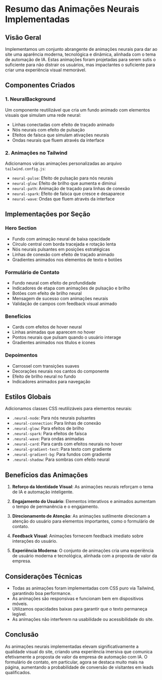 # Resumo das Animações Neurais Implementadas

## Visão Geral

Implementamos um conjunto abrangente de animações neurais para dar ao site uma aparência moderna, tecnológica e dinâmica, alinhada com o tema de automação de IA. Estas animações foram projetadas para serem sutis o suficiente para não distrair os usuários, mas impactantes o suficiente para criar uma experiência visual memorável.

## Componentes Criados

### 1. NeuralBackground

Um componente reutilizável que cria um fundo animado com elementos visuais que simulam uma rede neural:
- Linhas conectadas com efeito de traçado animado
- Nós neurais com efeito de pulsação
- Efeitos de faísca que simulam ativações neurais
- Ondas neurais que fluem através da interface

### 2. Animações no Tailwind

Adicionamos várias animações personalizadas ao arquivo `tailwind.config.js`:
- `neural-pulse`: Efeito de pulsação para nós neurais
- `neural-glow`: Efeito de brilho que aumenta e diminui
- `neural-path`: Animação de traçado para linhas de conexão
- `neural-spark`: Efeito de faísca que cresce e desaparece
- `neural-wave`: Ondas que fluem através da interface

## Implementações por Seção

### Hero Section

- Fundo com animação neural de baixa opacidade
- Círculo central com borda tracejada e rotação lenta
- Nós neurais pulsantes em posições estratégicas
- Linhas de conexão com efeito de traçado animado
- Gradientes animados nos elementos de texto e botões

### Formulário de Contato

- Fundo neural com efeito de profundidade
- Indicadores de etapa com animações de pulsação e brilho
- Botões com efeito de brilho neural
- Mensagem de sucesso com animações neurais
- Validação de campos com feedback visual animado

### Benefícios

- Cards com efeitos de hover neural
- Linhas animadas que aparecem no hover
- Pontos neurais que pulsam quando o usuário interage
- Gradientes animados nos títulos e ícones

### Depoimentos

- Carrossel com transições suaves
- Decorações neurais nos cantos do componente
- Efeito de brilho neural no fundo
- Indicadores animados para navegação

## Estilos Globais

Adicionamos classes CSS reutilizáveis para elementos neurais:
- `.neural-node`: Para nós neurais pulsantes
- `.neural-connection`: Para linhas de conexão
- `.neural-glow`: Para efeitos de brilho
- `.neural-spark`: Para efeitos de faísca
- `.neural-wave`: Para ondas animadas
- `.neural-card`: Para cards com efeitos neurais no hover
- `.neural-gradient-text`: Para texto com gradiente
- `.neural-gradient-bg`: Para fundos com gradiente
- `.neural-shadow`: Para sombras com efeito neural

## Benefícios das Animações

1. **Reforço da Identidade Visual**: As animações neurais reforçam o tema de IA e automação inteligente.

2. **Engajamento do Usuário**: Elementos interativos e animados aumentam o tempo de permanência e o engajamento.

3. **Direcionamento de Atenção**: As animações sutilmente direcionam a atenção do usuário para elementos importantes, como o formulário de contato.

4. **Feedback Visual**: Animações fornecem feedback imediato sobre interações do usuário.

5. **Experiência Moderna**: O conjunto de animações cria uma experiência de usuário moderna e tecnológica, alinhada com a proposta de valor da empresa.

## Considerações Técnicas

- Todas as animações foram implementadas com CSS puro via Tailwind, garantindo boa performance.
- As animações são responsivas e funcionam bem em dispositivos móveis.
- Utilizamos opacidades baixas para garantir que o texto permaneça legível.
- As animações não interferem na usabilidade ou acessibilidade do site.

## Conclusão

As animações neurais implementadas elevam significativamente a qualidade visual do site, criando uma experiência imersiva que comunica efetivamente a proposta de valor da empresa de automação com IA. O formulário de contato, em particular, agora se destaca muito mais na página, aumentando a probabilidade de conversão de visitantes em leads qualificados. 